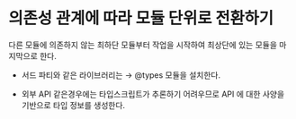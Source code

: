 # 의존성 관계에 따라 모듈 단위로 전환하기

다른 모듈에 의존하지 않는 최하단 모듈부터 작업을 시작하여 최상단에 있는 모듈을 마지막으로 한다.


- 서드 파티와 같은 라이브러리는 → @types 모듈을 설치한다.

- 외부 API 같은경우에는 타입스크립트가 추론하기 어려우므로 API 에 대한 사양을 기반으로 타입 정보를 생성한다.